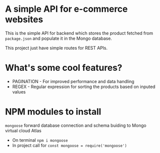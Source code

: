 # A simple API for e-commerce websites
This is the simple API for backend which stores the product fetched from `package.json` and populate it in the Mongo database. 

This project just have simple routes for REST APIs.

# What's some cool features?
* PAGINATION - For improved performance and data handling
* REGEX - Regular expression for sorting the products based on inputed values

# NPM modules to install
`mongoose` forward database connection and schema buiding to Mongo virtual cloud Atlas
* On terminal `npm i mongoose`
* In project call for `const mongoose = require('mongoose')`
